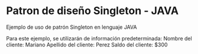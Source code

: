 # Patron de diseño Singleton - JAVA
Ejemplo de uso de patrón Singleton en lenguaje JAVA

Para este ejemplo, se utilizarán de información predeterminada:
Nombre del cliente: Mariano
Apellido del cliente: Perez
Saldo del cliente: $300
